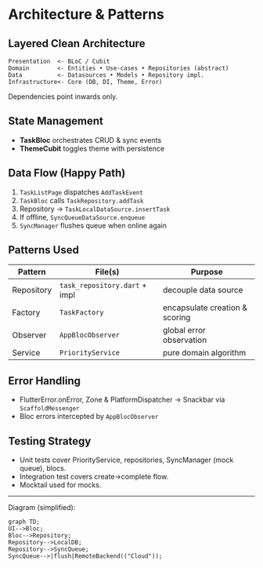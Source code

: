 # Architecture & Patterns

## Layered Clean Architecture
```
Presentation  <- BLoC / Cubit
Domain        <- Entities • Use-cases • Repositories (abstract)
Data          <- Datasources • Models • Repository impl.
Infrastructure<- Core (DB, DI, Theme, Error)
```
Dependencies point inwards only.

## State Management
* **TaskBloc** orchestrates CRUD & sync events
* **ThemeCubit** toggles theme with persistence

## Data Flow (Happy Path)
1. `TaskListPage` dispatches `AddTaskEvent`
2. `TaskBloc` calls `TaskRepository.addTask`
3. Repository → `TaskLocalDataSource.insertTask`
4. If offline, `SyncQueueDataSource.enqueue`
5. `SyncManager` flushes queue when online again

## Patterns Used
| Pattern   | File(s) | Purpose |
|-----------|---------|---------|
| Repository | `task_repository.dart` + impl | decouple data source |
| Factory    | `TaskFactory` | encapsulate creation & scoring |
| Observer   | `AppBlocObserver` | global error observation |
| Service    | `PriorityService` | pure domain algorithm |

## Error Handling
* FlutterError.onError, Zone & PlatformDispatcher → Snackbar via `ScaffoldMessenger`
* Bloc errors intercepted by `AppBlocObserver`

## Testing Strategy
* Unit tests cover PriorityService, repositories, SyncManager (mock queue), blocs.
* Integration test covers create→complete flow.
* Mocktail used for mocks.

---
Diagram (simplified):
```mermaid
graph TD;
UI-->Bloc;
Bloc-->Repository;
Repository-->LocalDB;
Repository-->SyncQueue;
SyncQueue-->|flush|RemoteBackend(("Cloud"));
```
